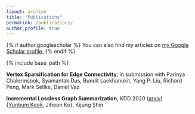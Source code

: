 ```yaml
---
layout: archive
title: "Publications"
permalink: /publications/
author_profile: true
---
```


{% if author.googlescholar %}
  You can also find my articles on <u><a href="{{author.googlescholar}}">my Google Scholar profile</a>.</u>
{% endif %}

{% include base_path %}

**Vertex Sparsification for Edge Connectivity**, in submission
with Parinya Chalermsook, Syamantak Das, Bundit Laekhanukit, Yang P. Liu, Richard Peng, Mark Sellke, Daniel Vaz


**Incremental Lossless Graph Summarization**, KDD 2020 ([arxiv](https://arxiv.org/abs/2006.09935))  
{<ins>Yunbum Kook</ins>, Jihoon Ko}, Kijung Shin


<!--
{% for post in site.publications reversed %}
  {% include archive-single.html %}
{% endfor %}
-->
